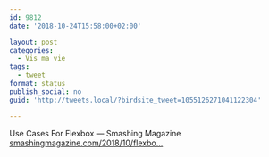 ```yaml
---
id: 9812
date: '2018-10-24T15:58:00+02:00'

layout: post
categories:
  - Vis ma vie
tags:
  - tweet
format: status
publish_social: no
guid: 'http://tweets.local/?birdsite_tweet=1055126271041122304'

---
```


Use Cases For Flexbox — Smashing Magazine [smashingmagazine.com/2018/10/flexbo…](https://www.smashingmagazine.com/2018/10/flexbox-use-cases/)
